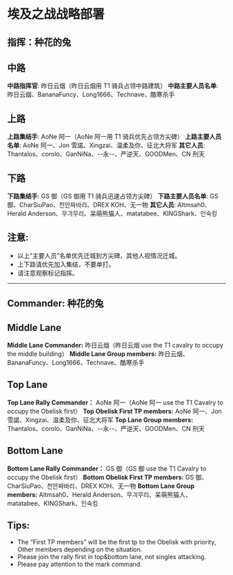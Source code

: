 # 埃及之战战略部署

## 指挥：种花的兔

## 中路

**中路指挥官**: 昨日云烟（昨日云烟用 T1 骑兵占领中路建筑）
**中路主要人员名单**: 昨日云烟、BananaFuncy、Long1666、Technave、酷寒杀手

## 上路

**上路集结手**: AoNe 阿一（AoNe 阿一用 T1 骑兵优先占领方尖碑）
**上路主要人员名单**: AoNe 阿一、Jon 雪諾、Xingzai、温柔及你、征北大将军
**其它人员**: Thantalos、corolo、GanNiNa、--永--、严逆天、GOODMen、CN 刑天

## 下路

**下路集结手**: GS 御（GS 御用 T1 骑兵迅速占领方尖碑）
**下路主要人员名单**: GS 御、CharSiuPao、천안짜바리、DREX KOH、无一物
**其它人员**: Altmsah0、Herald Anderson、무긔무리、呆萌熊猫人、matatabee、KINGShark、인숙킹

## 注意:

- 以上“主要人员”名单优先迁城到方尖碑，其他人视情况迁城。
- 上下路请优先加入集结，不要单打。
- 请注意观察标记指挥。

---

## Commander: 种花的兔

## Middle Lane

**Middle Lane Commander:** 昨日云烟（昨日云烟 use the T1 cavalry to occupy the middle building）
**Middle Lane Group members:** 昨日云烟、BananaFuncy、Long1666、Technave、酷寒杀手

## Top Lane

**Top Lane Rally Commander：** AoNe 阿一（AoNe 阿一 use the T1 Cavalry to occupy the Obelisk first）
**Top Obelisk First TP members:** AoNe 阿一、Jon 雪諾、Xingzai、温柔及你、征北大将军
**Top Lane Group members:** Thantalos、corolo、GanNiNa、--永--、严逆天、GOODMen、CN 刑天

## Bottom Lane

**Bottom Lane Rally Commander：** GS 御（GS 御 use the T1 Cavalry to occupy the Obelisk first）
**Bottom Obelisk First TP members:** GS 御、CharSiuPao、천안짜바리、DREX KOH、无一物
**Bottom Lane Group members:** Altmsah0、Herald Anderson、무긔무리、呆萌熊猫人、matatabee、KINGShark、인숙킹

## Tips:

- The “First TP members” will be the first tp to the Obelisk with priority, Other members depending on the situation.
- Please join the rally first in top&bottom lane, not singles attacking.
- Please pay attention to the mark command.
